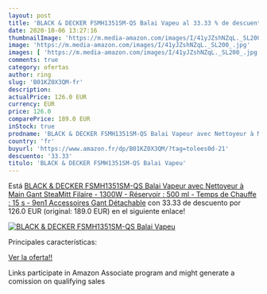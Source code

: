 ```yaml
---
layout: post
title: 'BLACK & DECKER FSMH1351SM-QS Balai Vapeu al 33.33 % de descuento'
date: 2020-10-06 13:27:16
thumbnailImage: 'https://m.media-amazon.com/images/I/41yJZshNZqL._SL200_.jpg'
image: 'https://m.media-amazon.com/images/I/41yJZshNZqL._SL200_.jpg'
images: [ 'https://m.media-amazon.com/images/I/41yJZshNZqL._SL200_.jpg' ]
comments: true
category: ofertas
author: ring
slug: 'B01KZ0X3QM-fr'
description:
actualPrice: 126.0 EUR
currency: EUR
price: 126.0
comparePrice: 189.0 EUR
inStock: true
prodname: 'BLACK & DECKER FSMH1351SM-QS Balai Vapeur avec Nettoyeur à Main Gant SteaMitt Filaire - 1300W - Réservoir : 500 ml - Temps de Chauffe : 15 s - 9en1 Accessoires Gant Détachable'
country: 'fr'
buyurl: 'https://www.amazon.fr/dp/B01KZ0X3QM/?tag=tolees0d-21'
descuento: '33.33'
titulo: 'BLACK & DECKER FSMH1351SM-QS Balai Vapeu'
---
```


Está [BLACK & DECKER FSMH1351SM-QS Balai Vapeur avec Nettoyeur à Main Gant SteaMitt Filaire - 1300W - Réservoir : 500 ml - Temps de Chauffe : 15 s - 9en1 Accessoires Gant Détachable](https://www.amazon.fr/dp/B01KZ0X3QM/?tag=tolees0d-21) con 33.33 de descuento por 126.0 EUR (original: 189.0 EUR) en el siguiente enlace!

[![BLACK & DECKER FSMH1351SM-QS Balai Vapeu](https://m.media-amazon.com/images/I/41yJZshNZqL._SL200_.jpg)](https://www.amazon.fr/dp/B01KZ0X3QM/?tag=tolees0d-21)

Principales características:


[Ver la oferta!!](https://www.amazon.fr/dp/B01KZ0X3QM/?tag=tolees0d-21)

Links participate in Amazon Associate program and might generate a comission on qualifying sales


